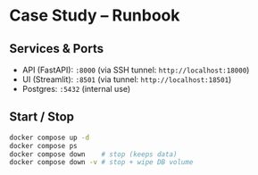 # Case Study – Runbook

## Services & Ports
- API (FastAPI): `:8000` (via SSH tunnel: `http://localhost:18000`)
- UI (Streamlit): `:8501` (via tunnel: `http://localhost:18501`)
- Postgres: `:5432` (internal use)

## Start / Stop
```bash
docker compose up -d
docker compose ps
docker compose down    # stop (keeps data)
docker compose down -v # stop + wipe DB volume
